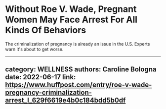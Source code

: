 # Without Roe V. Wade, Pregnant Women May Face Arrest For All Kinds Of Behaviors

The criminalization of pregnancy is already an issue in the U.S. Experts warn it's about to get worse.

---
category: WELLNESS
authors: Caroline Bologna
date: 2022-06-17
link: https://www.huffpost.com/entry/roe-v-wade-pregnancy-criminalization-arrest_l_629f6619e4b0c184bdd5b0df
---
